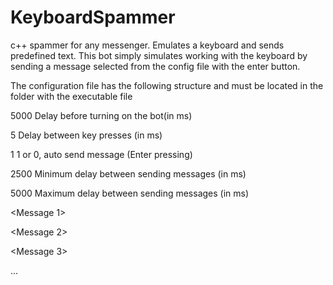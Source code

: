# KeyboardSpammer
c++ spammer for any messenger. Emulates a keyboard and sends predefined text.
This bot simply simulates working with the keyboard by sending a message selected from the config file with the enter button.

The configuration file has the following structure and must be located in the folder with the executable file

5000      Delay before turning on the bot(in ms)

5         Delay between key presses (in ms)

1         1 or 0, auto send message (Enter pressing)

2500      Minimum delay between sending messages (in ms)

5000	    Maximum delay between sending messages (in ms)

<Message 1>

<Message 2>

<Message 3>

...
